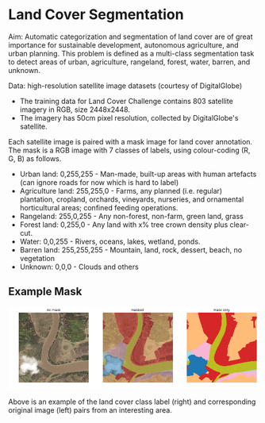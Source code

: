 # Land Cover Segmentation

Aim: Automatic categorization and segmentation of land cover are of great importance for sustainable development, autonomous agriculture, and urban planning. This problem is defined as a multi-class segmentation task to detect areas of urban, agriculture, rangeland, forest, water, barren, and unknown.

Data: high-resolution satellite image datasets (courtesy of DigitalGlobe)
- The training data for Land Cover Challenge contains 803 satellite imagery in RGB, size 2448x2448.
-  The imagery has 50cm pixel resolution, collected by DigitalGlobe's satellite.

Each satellite image is paired with a mask image for land cover annotation. The mask is a RGB image with 7 classes of labels, using colour-coding (R, G, B) as follows.
- Urban land: 0,255,255 - Man-made, built-up areas with human artefacts (can ignore roads for now which is hard to label)
- Agriculture land: 255,255,0 - Farms, any planned (i.e. regular) plantation, cropland, orchards, vineyards, nurseries, and ornamental horticultural areas; confined feeding operations.
- Rangeland: 255,0,255 - Any non-forest, non-farm, green land, grass
- Forest land: 0,255,0 - Any land with x% tree crown density plus clear-cut.
- Water: 0,0,255 - Rivers, oceans, lakes, wetland, ponds.
- Barren land: 255,255,255 - Mountain, land, rock, dessert, beach, no vegetation
- Unknown: 0,0,0 - Clouds and others

## Example Mask
![mask](images/mask.png)

Above is an example of the land cover class label (right) and corresponding original image (left) pairs from an interesting area.
